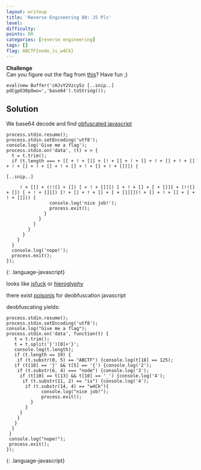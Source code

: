 ```yaml
---
layout: writeup
title: 'Reverse Engineering 80: JS Pls'
level:
difficulty:
points: 80
categories: [reverse engineering]
tags: []
flag: ABCTF{node_is_w4Ck}
---
```

**Challenge**   
Can you figure out the flag from [this](writeupfiles/jspls.js)? Have fun
;)

    eval(new Buffer('cHJvY2Vzcy5z [..snip..] pdCgpO30pOwo=','base64').toString());

## Solution

We base64 decode and find [obfuscated
javascript](writeupfiles/jspls2.js)

    process.stdin.resume();
    process.stdin.setEncoding('utf8');
    console.log('Give me a flag');
    process.stdin.on('data', (t) = > {
      t = t.trim();
      if (t.length === + [[ + ! + []] + [! + [] + ! + [] + ! + [] + ! + [] + ! + [] + ! + [] + ! + [] + ! + [] + ! + []]]) {
    
    [..snip..]   
    
         ! + []] + (!![] + []) [ + ! + []]]) [ + ! + [] + [ + []]] + (!![] + []) [ + ! + []]]) [! + [] + ! + [] + [ + []]]](! + [] + ! + [] + [ + ! + []])) {
                    console.log('nice job!');
                    process.exit();
                  }
                }
              }
            }
          }
        }
      }
      console.log('nope!');
      process.exit();
    });
{: .language-javascript}

looks like [jsfuck][1] or [hieroglyphy][2]

there exist [poisonjs][3] for deobfuscation javascript

deobfuscating yields:

    process.stdin.resume();
    process.stdin.setEncoding('utf8');
    console.log("Give me a flag");
    process.stdin.on('data', function(t) {
       t = t.trim();
       t = t.split('}')[0]+'}';
       console.log(t.length);
       if (t.length == 19) {
        if (t.substr(0, 5) == "ABCTF") {console.log(t[18] == 125);
       if (t[18] == '}' && t[5] == '{') {console.log('2');
        if (t.substr(6, 4) === "node") {console.log('3');
         if (t[10] == t[13] && t[10] == '_') {console.log('4');
          if (t.substr(11, 2) == "is") {console.log('4');
           if (t.substr(14, 4) == "w4Ck"){
                 console.log("nice job!");
                 process.exit();
             }
           }
         }
        }
       }
      }
     }
     console.log("nope!");
     process.exit();
    });
{: .language-javascript}



[1]: https://esolangs.org/wiki/JSFuck
[2]: https://github.com/alcuadrado/hieroglyphy
[3]: https://ooze.ninja/javascript/poisonjs/